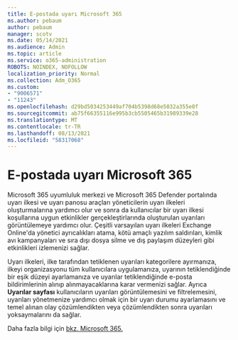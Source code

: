 ```yaml
---
title: E-postada uyarı Microsoft 365
ms.author: pebaum
author: pebaum
manager: scotv
ms.date: 05/14/2021
ms.audience: Admin
ms.topic: article
ms.service: o365-administration
ROBOTS: NOINDEX, NOFOLLOW
localization_priority: Normal
ms.collection: Adm_O365
ms.custom:
- "9006571"
- "11243"
ms.openlocfilehash: d29bd5034253449af704b5398d68e5032a355e0f
ms.sourcegitcommit: ab75f66355116e995b3cb5505465b31989339e28
ms.translationtype: MT
ms.contentlocale: tr-TR
ms.lasthandoff: 08/13/2021
ms.locfileid: "58317068"
---
```

# <a name="alert-policies-in-microsoft-365"></a>E-postada uyarı Microsoft 365

Microsoft 365 uyumluluk merkezi ve Microsoft 365 Defender portalında uyarı ilkesi ve uyarı panosu araçları yöneticilerin uyarı ilkeleri oluşturmalarına yardımcı olur ve sonra da kullanıcılar bir uyarı ilkesi koşullarına uygun etkinlikler gerçekleştirlarında oluşturulan uyarıları görüntülemeye yardımcı olur. Çeşitli varsayılan uyarı ilkeleri Exchange Online'da yönetici ayrıcalıkları atama, kötü amaçlı yazılım saldırıları, kimlik avı kampanyaları ve sıra dışı dosya silme ve dış paylaşım düzeyleri gibi etkinlikleri izlemenizi sağlar.

Uyarı ilkeleri, ilke tarafından tetiklenen uyarıları kategorilere ayırmanıza, ilkeyi organizasyonu tüm kullanıcılara uygulamanıza, uyarının tetiklendiğinde bir eşik düzeyi ayarlamanıza ve uyarılar tetiklendiğinde e-posta bildirimlerinin alınıp alınmayacaklarına karar vermenizi sağlar. Ayrıca **Uyarılar sayfası** kullanıcıların uyarıları görüntülemesini ve filtrelemesini, uyarıları yönetmenize yardımcı olmak için bir uyarı durumu ayarlamasını ve temel alınan olay çözümlendikten veya çözümlendikten sonra uyarıları yoksaymalarını da sağlar.

Daha fazla bilgi için [bkz. Microsoft 365.](https://docs.microsoft.com/microsoft-365/compliance/alert-policies)
